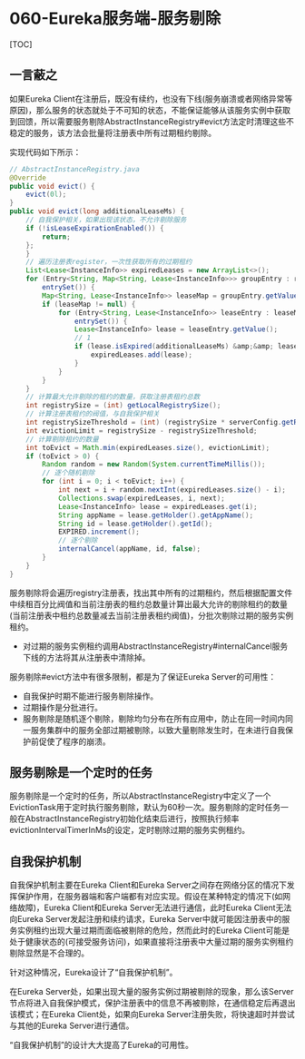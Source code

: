# 060-Eureka服务端-服务剔除

[TOC]

## 一言蔽之

如果Eureka Client在注册后，既没有续约，也没有下线(服务崩溃或者网络异常等原因)，那么服务的状态就处于不可知的状态，不能保证能够从该服务实例中获取到回馈，所以需要服务剔除AbstractInstanceRegistry#evict方法定时清理这些不稳定的服务，该方法会批量将注册表中所有过期租约剔除。

实现代码如下所示：

```java
// AbstractInstanceRegistry.java
@Override
public void evict() {
    evict(0l);
}
public void evict(long additionalLeaseMs) {
    // 自我保护相关，如果出现该状态，不允许剔除服务
    if (!isLeaseExpirationEnabled()) {
        return;
    };
    }
    // 遍历注册表register，一次性获取所有的过期租约
    List<Lease<InstanceInfo>> expiredLeases = new ArrayList<>();
    for (Entry<String, Map<String, Lease<InstanceInfo>>> groupEntry : registry.
        entrySet()) {
        Map<String, Lease<InstanceInfo>> leaseMap = groupEntry.getValue();
        if (leaseMap != null) {
            for (Entry<String, Lease<InstanceInfo>> leaseEntry : leaseMap.
                entrySet()) {
                Lease<InstanceInfo> lease = leaseEntry.getValue();
                // 1
                if (lease.isExpired(additionalLeaseMs) &amp;&amp; lease.getHolder() != null) {
                    expiredLeases.add(lease);
                }
            }
        }
    }
    // 计算最大允许剔除的租约的数量，获取注册表租约总数
    int registrySize = (int) getLocalRegistrySize();
    // 计算注册表租约的阀值，与自我保护相关
    int registrySizeThreshold = (int) (registrySize * serverConfig.getRenewalPercentThreshold());
    int evictionLimit = registrySize - registrySizeThreshold;
    // 计算剔除租约的数量
    int toEvict = Math.min(expiredLeases.size(), evictionLimit);
    if (toEvict > 0) {
        Random random = new Random(System.currentTimeMillis());
        // 逐个随机剔除
        for (int i = 0; i < toEvict; i++) {
            int next = i + random.nextInt(expiredLeases.size() - i);
            Collections.swap(expiredLeases, i, next);
            Lease<InstanceInfo> lease = expiredLeases.get(i);
            String appName = lease.getHolder().getAppName();
            String id = lease.getHolder().getId();
            EXPIRED.increment();
            // 逐个剔除
            internalCancel(appName, id, false);
        }
    }
}
```

服务剔除将会遍历registry注册表，找出其中所有的过期租约，然后根据配置文件中续租百分比阀值和当前注册表的租约总数量计算出最大允许的剔除租约的数量(当前注册表中租约总数量减去当前注册表租约阀值)，分批次剔除过期的服务实例租约。

- 对过期的服务实例租约调用AbstractInstanceRegistry#internalCancel服务下线的方法将其从注册表中清除掉。

服务剔除#evict方法中有很多限制，都是为了保证Eureka Server的可用性：

- 自我保护时期不能进行服务剔除操作。
- 过期操作是分批进行。
- 服务剔除是随机逐个剔除，剔除均匀分布在所有应用中，防止在同一时间内同一服务集群中的服务全部过期被剔除，以致大量剔除发生时，在未进行自我保护前促使了程序的崩溃。

## 服务剔除是一个定时的任务

服务剔除是一个定时的任务，所以AbstractInstanceRegistry中定义了一个EvictionTask用于定时执行服务剔除，默认为60秒一次。服务剔除的定时任务一般在AbstractInstanceRegistry初始化结束后进行，按照执行频率evictionIntervalTimerInMs的设定，定时剔除过期的服务实例租约。

## 自我保护机制

自我保护机制主要在Eureka Client和Eureka Server之间存在网络分区的情况下发挥保护作用，在服务器端和客户端都有对应实现。假设在某种特定的情况下(如网络故障)，Eureka Client和Eureka Server无法进行通信，此时Eureka Client无法向Eureka Server发起注册和续约请求，Eureka Server中就可能因注册表中的服务实例租约出现大量过期而面临被剔除的危险，然而此时的Eureka Client可能是处于健康状态的(可接受服务访问)，如果直接将注册表中大量过期的服务实例租约剔除显然是不合理的。

针对这种情况，Eureka设计了“自我保护机制”。

在Eureka Server处，如果出现大量的服务实例过期被剔除的现象，那么该Server节点将进入自我保护模式，保护注册表中的信息不再被剔除，在通信稳定后再退出该模式；在Eureka Client处，如果向Eureka Server注册失败，将快速超时并尝试与其他的Eureka Server进行通信。

“自我保护机制”的设计大大提高了Eureka的可用性。